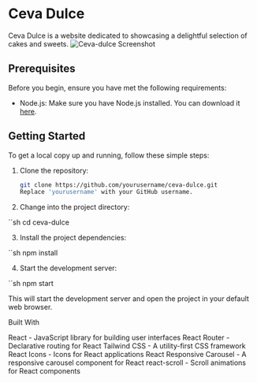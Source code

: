 # Ceva Dulce

Ceva Dulce is a website dedicated to showcasing a delightful selection of cakes and sweets.
![Ceva-dulce Screenshot](/background.png)

## Prerequisites

Before you begin, ensure you have met the following requirements:

- Node.js: Make sure you have Node.js installed. You can download it [here](https://nodejs.org/).

## Getting Started

To get a local copy up and running, follow these simple steps:

1. Clone the repository:

   ```sh
   git clone https://github.com/yourusername/ceva-dulce.git
   Replace 'yourusername' with your GitHub username.

2. Change into the project directory:

``sh
cd ceva-dulce

3. Install the project dependencies:

``sh
npm install

4. Start the development server:

``sh
npm start

This will start the development server and open the project in your default web browser.


Built With

React - JavaScript library for building user interfaces
React Router - Declarative routing for React
Tailwind CSS - A utility-first CSS framework
React Icons - Icons for React applications
React Responsive Carousel - A responsive carousel component for React
react-scroll - Scroll animations for React components
